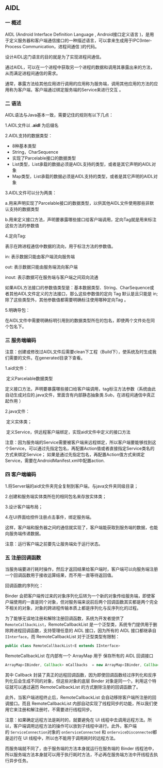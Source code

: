 ## AIDL

### 一 概述

AIDL (Android Interface Definition Language , Android接口定义语言 )，是用于定义服务器和客户端通信接口的一种描述语言，可以拿来生成用于IPC(Inter-Process Communication，进程间通信 )的代码。 

设计AIDL这门语言的目的就是为了实现进程间通信。 

通过AIDL，可以在一个进程中获取另一个进程的数据和调用其暴露出来的方法，从而满足进程间通信的需求。

通常，暴露方法给其他应用进行调用的应用称为服务端，调用其他应用的方法的应用称为客户端，客户端通过绑定服务端的Service来进行交互 。

### 二 语法

AIDL语法与Java基本一致，需要记住的规则有以下几点： 

1.AIDL文件以 **.aidl** 为后缀名

2.AIDL支持的数据类型：

- 8种基本类型
- String，CharSequence
- 实现了Parcelable接口的数据类型
- List类型，List承载的数据必须是AIDL支持的类型，或者是其它声明的AIDL对象 
- Map类型，List承载的数据必须是AIDL支持的类型，或者是其它声明的AIDL对象 

3.AIDL文件可以分为两类：

   a.用来声明实现了Parcelable接口的数据类型，以供其他AIDL文件使用那些非默认支持的数据类型 

   b.用来定义接口方法，声明要暴露哪些接口给客户端调用，定向Tag就是用来标注这些方法的参数值 

4.定向Tag:

   表示在跨进程通信中数据的流向，用于标注方法的参数值。

   in: 表示数据只能由客户端流向服务端 

   out: 表示数据只能由服务端流向客户端 

   inout: 表示数据可在服务端与客户端之间双向流通 

   如果AIDL方法接口的参数值类型是：基本数据类型、String、CharSequence或者其他AIDL文件定义的方法接口，那么这些参数值的定向 Tag 默认是且只能是 in;除了这些类型外，其他参数值都需要明确标注使用哪种定向Tag 。

5.明确导包：

   在AIDL文件中需要明确标明引用到的数据类型所在的包名，即使两个文件处在同个包名下。

### 三 服务端编码

注意：创建或修改过AIDL文件后需要clean下工程（Build下），使系统及时生成我们需要的文件。在generated目录下查看。 

1.aidl文件：

​	定义Parcelable数据类型

​	定义接口方法，声明要暴露哪些接口给客户端调用，tag标注方法参数（系统由此自动生成对应的.java文件，里面含有内部静态抽象类.Sub，在进程间通信中真正起作用 ）

2.java文件：

​	定义实体类；

​	定义Service，供远程客户端绑定，实现aidl文件中定义的接口方法

注意：因为服务端的Service需要被客户端来远程绑定，所以客户端要能够找到这个Service，可以通过先指定包名，再配置Action值或者直接指定Service类名的方式来绑定Service；
 如果是通过先指定包名，再配置Action值方式来绑定Service，需要在AndroidManifest.xml中配置action.

### 四 客户端编码

1.将Server端的aidl文件夹完全复制到客户端，与java文件夹同级目录；

2.创建和服务端实体类所在的相同包名来存放实体类；

3.设计客户端布局；

4.在UI界面给控件注册点击事件，绑定服务端。

这样，客户端和服务器之间的通信就实现了，客户端能获取到服务端的数据，也能向服务端传递数据。

注意：运行客户端之前要先让服务端处于运行状态。

### 五 注册回调函数

当服务端要进行耗时操作，然后才返回结果给客户端时，客户端可以向服务端注册一个回调函数用于接收运算结果，而不用一直等待返回值。

回调函数的序列化：

Binder 会把客户端传过来的对象序列化后转为一个新的对象传给服务端，即使客户端使用的一直是同个对象，但对服务端来说前后两个回调函数其实都是两个完全不相关的对象，对象的跨进程传输本质上都是序列化与反序列化的过程。

为了能够无误地注册和解除注册回调函数，系统为开发者提供了 `RemoteCallbackList`，RemoteCallbackList 是一个泛型类，系统专门提供用于删除跨进程回调函数，支持管理任意的 AIDL 接口，因为所有的 AIDL 接口都继承自 `IInterface`，而  RemoteCallbackList 对于泛型类型有限制：

```java
public class RemoteCallbackList<E extends IInterface>
```

 RemoteCallbackList 在内部有一个 ArrayMap 用于 保存所有的 AIDL 回调接口 

```java
ArrayMap<IBinder, Callback> mCallbacks  = new ArrayMap<IBinder, Callback>();
```

其中 Callback 封装了真正的远程回调函数，因为即使回调函数经过序列化和反序列化后会生成不同的对象，但这些对象的底层 Binder 对象是同一个。利用这个特征就可以通过遍历 RemoteCallbackList 的方式删除注册的回调函数了。

 此外，当客户端进程终止后，RemoteCallbackList 会自动移除客户端所注册的回调接口。而且 RemoteCallbackList 内部自动实现了线程同步的功能，所以我们使用它来注册和解注册时，不需要进行线程同步。

 注意：如果确定远程方法是耗时的，就要避免在 UI 线程中去调用远程方法。所以，客户端调用远程方法的操作可以放到子线程中进行。此外，客户端的 `ServiceConnection`对象的 `onServiceConnected` 和 `onServiceDisconnected`都是运行在 UI 线程中，所以也不能用于调用耗时的远程方法。 

而服务端就不同了，由于服务端的方法本身就运行在服务端的 Binder 线程池中，所以服务端方法本身就可以用于执行耗时方法，不必再在服务端方法中开线程去执行异步任务。 

 





​                 



   

